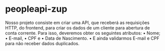 # peopleapi-zup

Nosso projeto consiste em criar uma API, que receberá as requisições HTTP, do frontend, para criar os dados de um cliente para abertura de conta corrente. Para isso, deveremos obter os seguintes atributos: 
•	Nome; 
•	E-mail, 
•	CPF e 
•	Data de Nascimento.
•	 E ainda validarmos E-mail e CPF para não receber dados duplicados.
